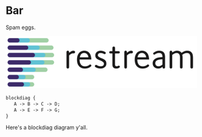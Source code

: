 # Bar

Spam eggs.

![](../img/logo.png)

````blockdiag
blockdiag {
   A -> B -> C -> D;
   A -> E -> F -> G;
}
````

Here's a blockdiag diagram y'all.
